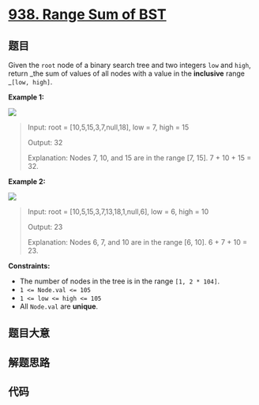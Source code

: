 # [938. Range Sum of BST](https://leetcode.com/problems/range-sum-of-bst/)

## 题目

Given the `root` node of a binary search tree and two integers `low` and
`high`, return _the sum of values of all nodes with a value in the
**inclusive** range _`[low, high]`.



**Example 1:**

![](https://assets.leetcode.com/uploads/2020/11/05/bst1.jpg)

> Input: root = [10,5,15,3,7,null,18], low = 7, high = 15
> 
> Output: 32
> 
> Explanation: Nodes 7, 10, and 15 are in the range [7, 15]. 7 + 10 + 15 = 32.

**Example 2:**

![](https://assets.leetcode.com/uploads/2020/11/05/bst2.jpg)

> Input: root = [10,5,15,3,7,13,18,1,null,6], low = 6, high = 10
> 
> Output: 23
> 
> Explanation: Nodes 6, 7, and 10 are in the range [6, 10]. 6 + 7 + 10 = 23.

**Constraints:**

  * The number of nodes in the tree is in the range `[1, 2 * 104]`.
  * `1 <= Node.val <= 105`
  * `1 <= low <= high <= 105`
  * All `Node.val` are **unique**.


## 题目大意

## 解题思路

## 代码

```javascript

```


